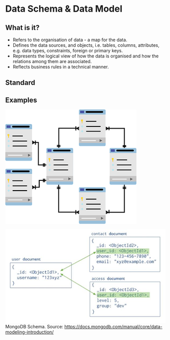 # Data Schema & Data Model

## What is it?
* Refers to the organisation of data - a map for the data.
* Defines the data sources, and objects, i.e. tables, columns, attributes, e.g. data types, constraints, foreign or primary keys. 
* Represents the logical view of how the data is organised and how the relations among them are associated.
* Reflects business rules in a technical manner. 

## Standard

## Examples

![Example1](/images/data_schema.png)


![Example2](/images/data_schema_mongodb.jpg)
MongoDB Schema. Source: https://docs.mongodb.com/manual/core/data-modeling-introduction/
